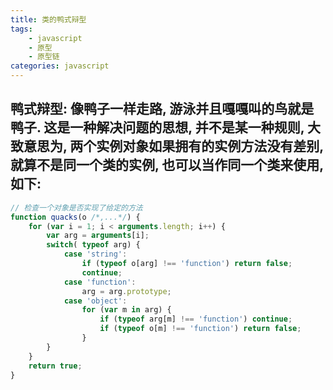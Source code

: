 ```yaml
---
title: 类的鸭式辩型
tags: 
    - javascript
    - 原型
    - 原型链
categories: javascript
---
```


## 鸭式辩型: 像鸭子一样走路, 游泳并且嘎嘎叫的鸟就是鸭子. 这是一种解决问题的思想, 并不是某一种规则, 大致意思为, 两个实例对象如果拥有的实例方法没有差别, 就算不是同一个类的实例, 也可以当作同一个类来使用, 如下:
<!-- more -->

```javascript
// 检查一个对象是否实现了给定的方法
function quacks(o /*,...*/) {
	for (var i = 1; i < arguments.length; i++) {
		var arg = arguments[i];
		switch( typeof arg) {
			case 'string':
				if (typeof o[arg] !== 'function') return false;
				continue;
			case 'function':
				arg = arg.prototype;
			case 'object':
				for (var m in arg) {
					if (typeof arg[m] !== 'function') continue;
					if (typeof o[m] !== 'function') return false;
				}
		}
	}
	return true;
}
```
